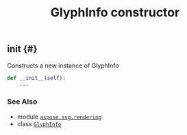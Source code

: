 ﻿---
title: GlyphInfo constructor
second_title: Aspose.SVG for Python via .NET API References
description: 
type: docs
weight: 10
url: /python-net/aspose.svg.rendering/glyphinfo/__init__/
is_root: false
---

## __init__ {#}

Constructs a new instance of GlyphInfo



```python
def __init__(self):
    ...
```





### See Also
* module [`aspose.svg.rendering`](../../)
* class [`GlyphInfo`](/svg/python-net/aspose.svg.rendering/glyphinfo)
